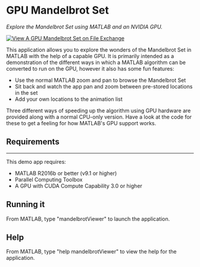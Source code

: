 # GPU Mandelbrot Set
_Explore the Mandelbrot Set using MATLAB and an NVIDIA GPU._

[![View A GPU Mandelbrot Set on File Exchange](https://www.mathworks.com/matlabcentral/images/matlab-file-exchange.svg)](https://uk.mathworks.com/matlabcentral/fileexchange/30988-a-gpu-mandelbrot-set)

This application allows you to explore the wonders of the Mandelbrot Set in MATLAB with the help of a capable GPU.  It is primarily intended as a demonstration of the different ways in which a MATLAB algorithm can be converted to run on the GPU, however it also has some fun features:

* Use the normal MATLAB zoom and pan to browse the Mandelbrot Set
* Sit back and watch the app pan and zoom between pre-stored locations in the set
* Add your own locations to the animation list

Three different ways of speeding up the algorithm using GPU hardware are provided along with a normal CPU-only version.  Have a look at the code for these to get a feeling for how MATLAB's GPU support works.


## Requirements
------------
This demo app requires:

* MATLAB R2016b or better (v9.1 or higher)
* Parallel Computing Toolbox
* A GPU with CUDA Compute Capability 3.0 or higher


## Running it
From MATLAB, type "mandelbrotViewer" to launch the application.


## Help
From MATLAB, type "help mandelbrotViewer" to view the help for the application.

